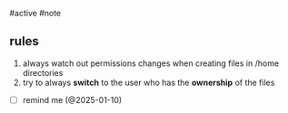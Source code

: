 #active #note 
## rules

1. always watch out permissions changes when creating files in /home directories
2.  try to always **switch** to the user who has the **ownership** of the files

- [ ] remind me (@2025-01-10)
